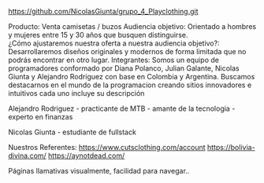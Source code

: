 https://github.com/NicolasGiunta/grupo_4_Playclothing.git

Producto: Venta camisetas / buzos
Audiencia objetivo: Orientado a hombres y mujeres entre 15 y 30 años que busquen distinguirse.  
¿Cómo ajustaremos nuestra oferta a nuestra audiencia objetivo?: Desarrollaremos diseños originales y modernos de forma limitada que no podrás encontrar en otro lugar. 
Integrantes:
Somos un equipo de programadores conformado por Diana Polanco, Julian Galante, Nicolas Giunta y Alejandro Rodriguez con base en Colombia y Argentina. Buscamos destacarnos en el mundo de la programacion creando sitios innovadores e intuitivos
cada uno incluye su descripción 

Alejandro Rodriguez - practicante de MTB - amante de la tecnologia - experto en finanzas

Nicolas Giunta - estudiante de fullstack

Nuestros Referentes:
https://www.cutsclothing.com/account
https://bolivia-divina.com/
https://aynotdead.com/

Páginas llamativas visualmente, facilidad para navegar..


